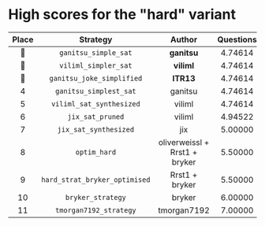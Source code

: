 # High scores for the "hard" variant

| Place | Strategy | Author | Questions | Complexity | Source |
|:-----:|:--------:|:------:|:---------:|:----------:|:------:|
| :1st_place_medal: | `ganitsu_simple_sat` | **ganitsu** | 4.74614 | 6,066 | `20241013_113416_ganitsu_simple_sat.py` |
| :2nd_place_medal: | `viliml_simpler_sat` | **viliml** | 4.74614 | 9,638 | `20241015_010940_viliml_simpler_sat.py` |
| :3rd_place_medal: | `ganitsu_joke_simplified` | **ITR13** | 4.74614 | 23,155 | `20241020_144430_ganitsu_joke_simplified.py` |
| 4 | `ganitsu_simplest_sat` | ganitsu | 4.74614 | 27,968 | `20241017_005733_ganitsu_simplest_sat.py` |
| 5 | `viliml_sat_synthesized` | viliml | 4.74614 | 176,165 | `20240921_214752_viliml_sat_synthesized.py` |
| 6 | `jix_sat_pruned` | viliml | 4.94522 | 45,172 | `20240921_154610_jix_sat_pruned.py` |
| 7 | `jix_sat_synthesized` | jix | 5.00000 | 46,803 | `20240919_040726_jix_sat_synthesized.py` |
| 8 | `optim_hard` | oliverweissl + Rrst1 + bryker | 5.50000 | 347 | `20240920_210459_optim_hard.py` |
| 9 | `hard_strat_bryker_optimised` | Rrst1 + bryker | 5.50000 | 454 | `20240918_223240_hard_strat_bryker_optimised.py` |
| 10 | `bryker_strategy` | bryker | 6.00000 | 420 | `20240918_142447_bryker_strategy.py` |
| 11 | `tmorgan7192_strategy` | tmorgan7192 | 7.00000 | 432 | `20240917_230605_tmorgan7192_strategy.py` |
